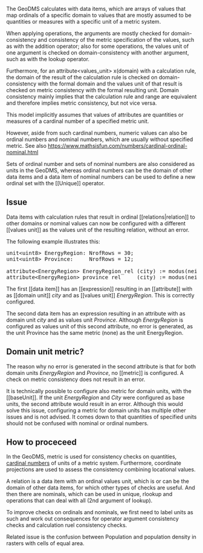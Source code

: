 The GeoDMS calculates with data items, which are arrays of values that map ordinals of a specific domain to values that are mostly assumed to be quantities or measures with a specific unit of a metric system.

When applying operations, the arguments are mostly checked for domain-consistency and consistency of the metric specification of the values, such as with the addition operator; also for some operations, the values unit of one argument is checked on domain-consistency with another argument, such as with the lookup operator.

Furthermore, for an attribute<values_unit> x(domain) with a calculation rule, the domain of the result of the calculation rule is checked on domain-consistency with the formal domain and the values unit of that result is checked on metric consistency with the formal resulting unit.
Domain consistency mainly implies that the calculation rule and range are equivalent and therefore implies metric consistency, but not vice versa.

This model implicitly assumes that values of attributes are quantities or measures of a cardinal number of a specified metric unit.

However, aside from such cardinal numbers, numeric values can also be ordinal numbers and nominal numbers, which are usually without specified metric. See also <https://www.mathsisfun.com/numbers/cardinal-ordinal-nominal.html>

Sets of ordinal number and sets of nominal numbers are also considered as units in the GeoDMS, whereas ordinal numbers can be the domain of other data items and a data item of nominal numbers can be used to define a new ordinal set with the [[Unique]] operator.

## Issue

Data items with calculation rules that result in ordinal [[relations|relation]] to other domains or nominal values can now be configured with a different [[values unit]] as the values unit of the resulting relation, without an error.

The following example illustrates this:

<pre>
unit&lt;uint8&gt; EnergyRegion: NrofRows = 30;
unit&lt;uint8&gt; Province:     NrofRows = 12;

attribute&lt;EnergyRegion&gt; EnergyRegion_rel (city) := modus(neighboorhoud/EnergyRegion_rel, neighboorhoud/city_rel);
attribute&lt;EnergyRegion&gt; province_rel     (city) := modus(neighboorhoud/province_rel, neighboorhoud/city_rel);
</pre>

The first [[data item]] has an [[expression]] resulting in an [[attribute]] with as [[domain unit]] *city* and as [[values unit]] *EnergyRegion*. This is correctly configured.

The second data item has an expression resulting in an attribute with as domain unit *city* and as values unit *Province*. Although *EnergyRegion* is configured as values unit of this second attribute, no error is generated, as the unit Province has the same metric (none) as the unit EnergyRegion.

## Domain unit metric?

The reason why no error is generated in the second attribute is that for both domain units *EnergyRegion* and *Province*, no [[metric]] is configured. A check on metric  consistency does not result in an error.

It is technically possible to configure also metric for domain units, with the [[baseUnit]]. If the unit  *EnergyRegion* and *City* were configured as base units, the second attribute  would result in an error. 
Although this would solve this issue, configuring a metric for domain units has multiple other issues and is not advised. It comes down to that quantities of specified units should not be confused with nominal or ordinal numbers.

## How to proceceed

In the GeoDMS, metric is used for consistency checks on quantities, [cardinal numbers](https://www.mathsisfun.com/numbers/cardinal-ordinal-nominal.html) of units of a metric system. Furthermore, coordinate projections are used to assess the consistency combining locational values.

A relation is a data item with an ordinal values unit, which is or can be the domain of other data items, for which other types of checks are useful. And then there are nominals, which can be used in unique, rlookup and operations that can deal with all (2nd argument of lookup).

To improve checks on ordinals and nominals, we first need to label units as such and work out consequences for operator argument consistency checks and calculation ruel consistency checks.

Related issue is the confusion between Population and population density in rasters with cells of equal area.